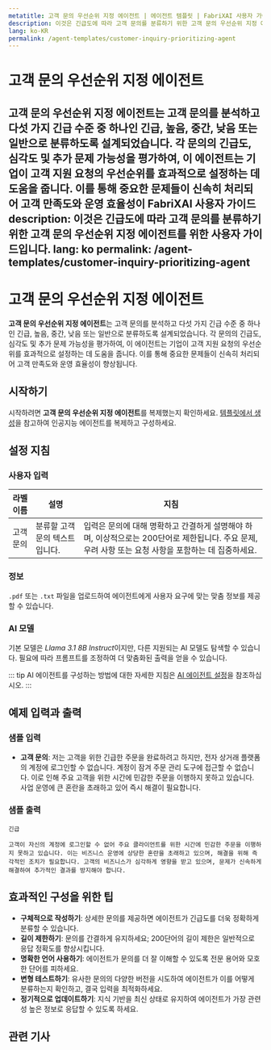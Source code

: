 ```yaml
---
metatitle: 고객 문의 우선순위 지정 에이전트 | 에이전트 템플릿 | FabriXAI 사용자 가이드
description: 이것은 긴급도에 따라 고객 문의를 분류하기 위한 고객 문의 우선순위 지정 에이전트를 위한 사용자 가이드입니다.
lang: ko-KR
permalink: /agent-templates/customer-inquiry-prioritizing-agent
---
```


# 고객 문의 우선순위 지정 에이전트

**고객 문의 우선순위 지정 에이전트**는 고객 문의를 분석하고 다섯 가지 긴급 수준 중 하나인 긴급, 높음, 중간, 낮음 또는 일반으로 분류하도록 설계되었습니다. 각 문의의 긴급도, 심각도 및 추가 문제 가능성을 평가하여, 이 에이전트는 기업이 고객 지원 요청의 우선순위를 효과적으로 설정하는 데 도움을 줍니다. 이를 통해 중요한 문제들이 신속히 처리되어 고객 만족도와 운영 효율성이 FabriXAI 사용자 가이드
description: 이것은 긴급도에 따라 고객 문의를 분류하기 위한 고객 문의 우선순위 지정 에이전트를 위한 사용자 가이드입니다.
lang: ko
permalink: /agent-templates/customer-inquiry-prioritizing-agent
---

# 고객 문의 우선순위 지정 에이전트

**고객 문의 우선순위 지정 에이전트**는 고객 문의를 분석하고 다섯 가지 긴급 수준 중 하나인 긴급, 높음, 중간, 낮음 또는 일반으로 분류하도록 설계되었습니다. 각 문의의 긴급도, 심각도 및 추가 문제 가능성을 평가하여, 이 에이전트는 기업이 고객 지원 요청의 우선순위를 효과적으로 설정하는 데 도움을 줍니다. 이를 통해 중요한 문제들이 신속히 처리되어 고객 만족도와 운영 효율성이 향상됩니다.

## 시작하기

시작하려면 **고객 문의 우선순위 지정 에이전트**를 복제했는지 확인하세요. [템플릿에서 생성](/en-us/create-from-templates/)을 참고하여 인공지능 에이전트를 복제하고 구성하세요.

## 설정 지침

### 사용자 입력

| 라벨 이름            | 설명                                               | 지침                           |
| ---------------------- | --------------------------------------------------------- | ------------------------------------- |
| 고객 문의 | 분류할 고객 문의 텍스트입니다. | 입력은 문의에 대해 명확하고 간결하게 설명해야 하며, 이상적으로는 200단어로 제한됩니다. 주요 문제, 우려 사항 또는 요청 사항을 포함하는 데 집중하세요. |

### 정보

`.pdf` 또는 `.txt` 파일을 업로드하여 에이전트에게 사용자 요구에 맞는 맞춤 정보를 제공할 수 있습니다.

### AI 모델

기본 모델은 *Llama 3.1 8B Instruct*이지만, 다른 지원되는 AI 모델도 탐색할 수 있습니다. 필요에 따라 프롬프트를 조정하여 더 맞춤화된 출력을 얻을 수 있습니다.

::: tip
AI 에이전트를 구성하는 방법에 대한 자세한 지침은 [AI 에이전트 설정](/en-us/configure-ai-agent/)을 참조하십시오.
:::

## 예제 입력과 출력

### 샘플 입력

- **고객 문의**: 저는 고객을 위한 긴급한 주문을 완료하려고 하지만, 전자 상거래 플랫폼의 계정에 로그인할 수 없습니다. 계정이 잠겨 주문 관리 도구에 접근할 수 없습니다. 이로 인해 주요 고객을 위한 시간에 민감한 주문을 이행하지 못하고 있습니다. 사업 운영에 큰 혼란을 초래하고 있어 즉시 해결이 필요합니다.

### 샘플 출력

```
긴급

고객이 자신의 계정에 로그인할 수 없어 주요 클라이언트를 위한 시간에 민감한 주문을 이행하지 못하고 있습니다. 이는 비즈니스 운영에 상당한 혼란을 초래하고 있으며, 해결을 위해 즉각적인 조치가 필요합니다. 고객의 비즈니스가 심각하게 영향을 받고 있으며, 문제가 신속하게 해결하여 추가적인 결과를 방지해야 합니다.
```

## 효과적인 구성을 위한 팁

- **구체적으로 작성하기**: 상세한 문의를 제공하면 에이전트가 긴급도를 더욱 정확하게 분류할 수 있습니다.
- **길이 제한하기**: 문의를 간결하게 유지하세요; 200단어의 길이 제한은 일반적으로 응답 정확도를 향상시킵니다.
- **명확한 언어 사용하기**: 에이전트가 문의를 더 잘 이해할 수 있도록 전문 용어와 모호한 단어를 피하세요.
- **변형 테스트하기**: 유사한 문의의 다양한 버전을 시도하여 에이전트가 이를 어떻게 분류하는지 확인하고, 결국 입력을 최적화하세요.
- **정기적으로 업데이트하기**: 지식 기반을 최신 상태로 유지하여 에이전트가 가장 관련성 높은 정보로 응답할 수 있도록 하세요.

## 관련 기사

